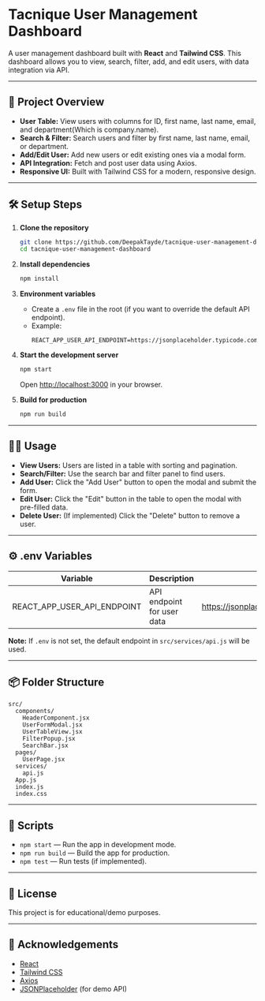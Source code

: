 # Tacnique User Management Dashboard

A user management dashboard built with **React** and **Tailwind CSS**. This dashboard allows you to view, search, filter, add, and edit users, with data integration via API.

---

## 🚀 Project Overview

- **User Table:** View users with columns for ID, first name, last name, email, and department(Which is company.name).
- **Search & Filter:** Search users and filter by first name, last name, email, or department.
- **Add/Edit User:** Add new users or edit existing ones via a modal form.
- **API Integration:** Fetch and post user data using Axios.
- **Responsive UI:** Built with Tailwind CSS for a modern, responsive design.

---

## 🛠️ Setup Steps

1. **Clone the repository**
   ```sh
   git clone https://github.com/DeepakTayde/tacnique-user-management-dashboard.git
   cd tacnique-user-management-dashboard
   ```

2. **Install dependencies**
   ```sh
   npm install
   ```

3. **Environment variables**
   - Create a `.env` file in the root (if you want to override the default API endpoint).
   - Example:
     ```
     REACT_APP_USER_API_ENDPOINT=https://jsonplaceholder.typicode.com/users
     ```

4. **Start the development server**
   ```sh
   npm start
   ```
   Open [http://localhost:3000](http://localhost:3000) in your browser.

5. **Build for production**
   ```sh
   npm run build
   ```

---

## 🧑‍💻 Usage

- **View Users:** Users are listed in a table with sorting and pagination.
- **Search/Filter:** Use the search bar and filter panel to find users.
- **Add User:** Click the "Add User" button to open the modal and submit the form.
- **Edit User:** Click the "Edit" button in the table to open the modal with pre-filled data.
- **Delete User:** (If implemented) Click the "Delete" button to remove a user.

---

## ⚙️ .env Variables

| Variable                      | Description                        | Default Value                                      |
|-------------------------------|------------------------------------|----------------------------------------------------|
| REACT_APP_USER_API_ENDPOINT   | API endpoint for user data         | https://jsonplaceholder.typicode.com/users         |

**Note:** If `.env` is not set, the default endpoint in `src/services/api.js` will be used.

---

## 📦 Folder Structure

```
src/
  components/
    HeaderComponent.jsx
    UserFormModal.jsx
    UserTableView.jsx
    FilterPopup.jsx
    SearchBar.jsx
  pages/
    UserPage.jsx
  services/
    api.js
  App.js
  index.js
  index.css
```

---

## 📝 Scripts

- `npm start` — Run the app in development mode.
- `npm run build` — Build the app for production.
- `npm test` — Run tests (if implemented).

---

## 📄 License

This project is for educational/demo purposes.

---

## 🙏 Acknowledgements

- [React](https://reactjs.org/)
- [Tailwind CSS](https://tailwindcss.com/)
- [Axios](https://axios-http.com/)
- [JSONPlaceholder](https://jsonplaceholder.typicode.com/) (for demo API)
